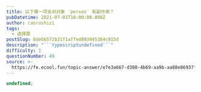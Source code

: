 ```yaml
---
title: 以下哪一项会对对象 `person` 有副作用？
pubDatetime: 2021-07-03T16:00:00.000Z
author: caorushizi
tags:
  - 选择题
postSlug: 8de56572b31f1affed893945384c915d
description: "```typescriptundefined```"
difficulty: 1
questionNumber: 49
source: >-
  https://fe.ecool.fun/topic-answer/e7e3a667-d380-4b69-aa9b-aa80e86937f0?orderBy=updateTime&order=desc&tagId=32
---
```


```typescript
undefined;
```
